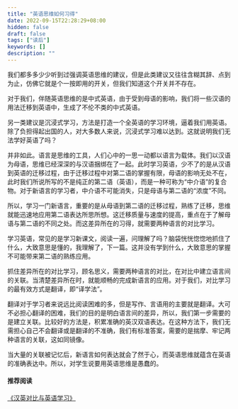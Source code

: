 ```yaml
---
title: "英语思维如何习得"
date: 2022-09-15T22:28:29+08:00
hidden: false
draft: false
tags: ["读后"]
keywords: []
description: ""
---
```


我们都多多少少听到过强调英语思维的建议，但是此类建议又往往含糊其辞、点到为止，仿佛它就是个一按即用的开关，但我们知道这个开关并不存在。

对于我们，伴随英语思维的是中式英语，由于受到母语的影响，我们将一些汉语的用法迁移到英语中，生成了不伦不类的中式英语。

另一类建议是沉浸式学习，方法是打造一个全英语的学习环境，逼着我们用英语。除了负担得起出国的人，对大多数人来说，沉浸式学习难以达到。这就说明我们无法学好英语了吗？

并非如此。语言是思维的工具，人们心中的一思一动都以语言为载体。我们以汉语为母语，思维已经深深的与汉语捆绑在了一起。此时学习英语，少不了的是从汉语到英语的迁移过程，由于迁移过程中对第二语的掌握有限，母语的影响无处不在，此时我们所说所写的不是纯正的第二语（英语），而是一种可称为“中介语”的复合物。对于新语言的学习者，中介语不可能消失，只是母语与第二语的“浓度”不同。

所以，学习一门新语言，重要的是从母语到第二语的迁移过程，熟练了迁移，思维就能迅速地应用第二语表达所思所想。这迁移质量与速度的提高，重点在于了解母语与第二语的不同之处。而这差异所在的习得，就需要两种语言的对比学习。

学习英语，常见的是学习新课文，阅读一遍，问理解了吗？脑袋恍恍惚惚地抓住了什么，大致意思是懂的，我理解了，下一篇。这并没有学到什么，大致意思的掌握不可能带来第二语的熟练应用。

抓住差异所在的对比学习，顾名思义，需要两种语言的对比，在对比中建立语言间的关联。当清楚差异所在时，就能顺畅的完成新语言的应用。对于我们，对比学习的最有效方式是翻译，即“译学法”。

翻译对于学习者来说远比阅读困难的多，但是写作、言语用的主要就是翻译。大可不必担心翻译的困难，我们的目的是明白语言间的差异，所以，我们第一步需要的是建立关联。比较好的方法是，积累准确的英汉双语表达。在这种方法下，我们无需担心自己不会翻译或是翻译的不准确，我们有标准答案，需要的是揣摩、牢记两种语言的关联，这如同镜像。

当大量的关联被记忆后，新语言如何表达就会了然于心，而英语思维就蕴含在英语的准确表达中。所以，对学生说要用英语思维是愚蠢的。

#### 推荐阅读

[《汉英对比与英语学习》](https://book.douban.com/subject/26828212/)